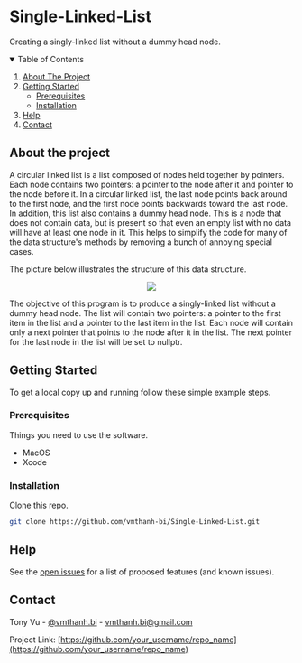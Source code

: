 <!-- PROJECT START -->
# Single-Linked-List
Creating a singly-linked list without a dummy head node.

<!-- TABLE OF CONTENTS -->
<details open="open">
  <summary>Table of Contents</summary>
  <ol>
    <li><a href="#about-the-project">About The Project</a></li>
    <li>
      <a href="#getting-started">Getting Started</a>
      <ul>
        <li><a href="#prerequisites">Prerequisites</a></li>
        <li><a href="#installation">Installation</a></li>
      </ul>
    </li>
    <li><a href="#help">Help</a></li>
    <li><a href="#contact">Contact</a></li>
  </ol>
</details>

<!-- ABOUT THE PROJECT -->
## About the project

A circular linked list is a list composed of nodes held together by pointers. Each node contains two pointers: a pointer to the node after it and 
pointer to the node before it. In a circular linked list, the last node points back around to the first node, and the first node points backwards 
toward the last node. In addition, this list also contains a dummy head node. This is a node that does not contain data, but is present so that
even an empty list with no data will have at least one node in it. This helps to simplify the code for many of the data structure's methods by 
removing a bunch of annoying special cases.

The picture below illustrates the structure of this data structure.
<p align="center">
  <img src="https://www2.lawrence.edu/fast/GREGGJ/CMSC510/Intro/list1.png">
</p>

The objective of this program is to produce a singly-linked list without a dummy head node. The list will contain two pointers: a pointer to the 
first item in the list and a pointer to the last item in the list. Each node will contain only a next pointer that points to the node after it in 
the list. The next pointer for the last node in the list will be set to nullptr.

<!-- GETTING STARTED -->
## Getting Started

To get a local copy up and running follow these simple example steps.

### Prerequisites

Things you need to use the software.
* MacOS
* Xcode

### Installation

Clone this repo.
   ```sh
   git clone https://github.com/vmthanh-bi/Single-Linked-List.git
   ```

<!-- Help -->
## Help

See the [open issues](https://github.com/vmthanh-bi/Single-Linked-List/issues) for a list of proposed features (and known issues).

<!-- CONTACT -->
## Contact

Tony Vu - [@vmthanh.bi](https://github.com/vmthanh-bi) - vmthanh.bi@gmail.com

Project Link: [https://github.com/your_username/repo_name](https://github.com/your_username/repo_name)

<!-- MARKDOWN LINKS & IMAGES -->
